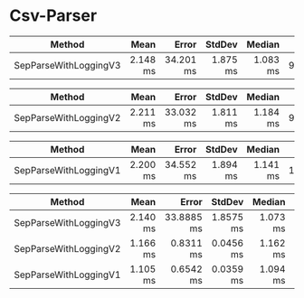 # Csv-Parser


| Method                | Mean     | Error     | StdDev   | Median   | Gen0    | Allocated |
|---------------------- |---------:|----------:|---------:|---------:|--------:|----------:|
| SepParseWithLoggingV3 | 2.148 ms | 34.201 ms | 1.875 ms | 1.083 ms | 93.7500 | 782.72 KB |



| Method                | Mean     | Error     | StdDev   | Median   | Gen0    | Allocated |
|---------------------- |---------:|----------:|---------:|---------:|--------:|----------:|
| SepParseWithLoggingV2 | 2.211 ms | 33.032 ms | 1.811 ms | 1.184 ms | 93.7500 | 779.41 KB |



| Method                | Mean     | Error     | StdDev   | Median   | Gen0     | Allocated |
|---------------------- |---------:|----------:|---------:|---------:|---------:|----------:|
| SepParseWithLoggingV1 | 2.200 ms | 34.552 ms | 1.894 ms | 1.141 ms | 101.5625 | 841.83 KB |




| Method                | Mean     | Error      | StdDev    | Median   | Gen0     | Gen1   | Allocated |
|---------------------- |---------:|-----------:|----------:|---------:|---------:|-------:|----------:|
| SepParseWithLoggingV3 | 2.140 ms | 33.8885 ms | 1.8575 ms | 1.073 ms |  93.7500 |      - | 782.72 KB |
| SepParseWithLoggingV2 | 1.166 ms |  0.8311 ms | 0.0456 ms | 1.162 ms |  93.7500 | 3.9063 |  779.4 KB |
| SepParseWithLoggingV1 | 1.105 ms |  0.6542 ms | 0.0359 ms | 1.094 ms | 101.5625 | 3.9063 | 841.83 KB |
